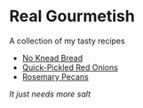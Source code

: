 # Real Gourmetish
A collection of my tasty recipes

* [No Knead Bread](recipes/No_Knead_Bread.md)
* [Quick-Pickled Red Onions](recipes/quick_pickled_red_onion.md)
* [Rosemary Pecans](recipes/rosemary_pecans.md)

*It just needs more salt*
